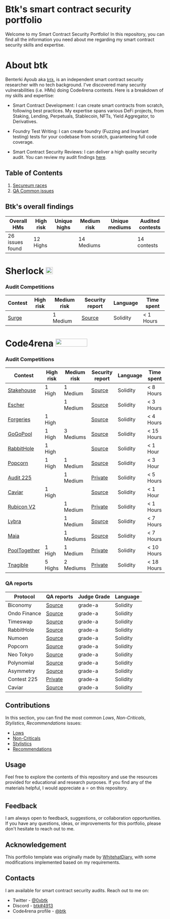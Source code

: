 # Btk's smart contract security portfolio

Welcome to my Smart Contract Security Portfolio! In this repository, you can find all the information you need about me regarding my smart contract security skills and expertise.

# About btk

Benterki Ayoub aka [`btk`](https://code4rena.com/@btk), is an independent smart contract security researcher with no tech background. I've discovered many security vulnerabilities (i.e. HMs) doing Code4rena contests. Here is a breakdown of my skills and expertise:

- Smart Contract Development: I can create smart contracts from scratch, following best practices. My expertise spans various DeFi projects, from Staking, Lending, Perpetuals, Stablecoin, NFTs, Yield Aggregator, to Derivatives.

- Foundry Test Writing: I can create foundry (Fuzzing and Invariant testing) tests for your codebase from scratch, guaranteeing full code coverage.

- Smart Contract Security Reviews: I can deliver a high quality security audit. You can review my audit findings [here](https://github.com/0xbtk/portfolio/tree/main#btks-overall-findings).

## Table of Contents

1. [Secureum races](https://github.com/btkayoub/smart-contract-security-portfolio/tree/main/Secureum%20races)
2. [QA Common issues](https://github.com/btkayoub/portfolio/tree/main/QA-Common-issues)

## Btk's overall findings

| Overall HMs     | High risk | Unique highs | Medium risk | Unique mediums |Audited contests |
|-----------------|-----------|--------------|-------------|----------------|-----------------|
| 26 issues found | 12 Highs  |              | 14 Mediums  |                | 14 contests     |

# Sherlock  <img src="https://audits.sherlock.xyz/_next/static/media/sherlock_logo.dc2b3290.svg" width=22 height=22>

### Audit Competitions

| Contest | High risk | Medium risk | Security report | Language | Time spent |
|---------|-----------|-------------|-----------------|----------|------------|
| [Surge](https://audits.sherlock.xyz/contests/51)|   | 1 Medium | [Source](https://github.com/btkayoub/portfolio/blob/main/Public%20contests/Sherlock/Surge.md)| Solidity | < 1 Hours |

# Code4rena <img src="https://code4rena.com/logos/c4-logo.svg" width=100 height=25>

### Audit Competitions

| Contest | High risk | Medium risk | Security report | Language | Time spent |
|---------|-----------|-------------|-----------------|----------|------------|
| [Stakehouse](https://code4rena.com/contests/2022-11-lsd-network-stakehouse-contest#top)| 1 High   | 1 Medium   |   [Source](https://github.com/btkayoub/portfolio/blob/main/Public%20contests/Code4rena/Stakehouse.md)       | Solidity | < 8 Hours |
| [Escher](https://code4rena.com/contests/2022-12-escher-contest#top)|   | 1 Medium   |   [Source](https://github.com/btkayoub/portfolio/blob/main/Public%20contests/Code4rena/Escher.md)        | Solidity | < 3 Hours |
| [Forgeries](https://code4rena.com/contests/2022-12-forgeries-contest#top)| 1 High   |   |   [Source](https://github.com/btkayoub/portfolio/blob/main/Public%20contests/Code4rena/Forgeries.md)        | Solidity | < 4 Hours |
| [GoGoPool](https://code4rena.com/contests/2022-12-gogopool-contest#top)| 1 High   | 3 Mediums   |   [Source](https://github.com/btkayoub/portfolio/blob/main/Public%20contests/Code4rena/GoGoPool.md)        | Solidity | < 15 Hours |
| [RabbitHole](https://code4rena.com/contests/2023-01-rabbithole-quest-protocol-contest#top)| 1 High   |      |   [Source](https://github.com/btkayoub/portfolio/blob/main/Public%20contests/Code4rena/RabbitHole.md)        | Solidity | < 1 Hour |
| [Popcorn](https://code4rena.com/contests/2023-01-popcorn-contest#top)| 1 High   | 1 Medium   |   [Source](https://github.com/btkayoub/portfolio/blob/main/Public%20contests/Code4rena/Popcorn.md)        | Solidity | < 3 Hour |
| [Audit 225](https://code4rena.com/contests/2023-03-contest-225-contest#top)|  | 1 Medium   |   [Private]()        | Solidity | < 5 Hours |
| [Caviar](https://code4rena.com/contests/2023-04-caviar-private-pools#top)| 1 High   |       |   [Source](https://github.com/btkayoub/portfolio/blob/main/Public%20contests/Code4rena/Caviar.md)        | Solidity | < 1 Hour |
| [Rubicon V2](https://code4rena.com/contests/2023-04-rubicon-v2#top) |     | 1 Medium   |   [Private]()        | Solidity | < 1 Hours |
| [Lybra](https://code4rena.com/contests/2023-06-lybra-finance#top) |       | 1 Medium   |   [Source](https://github.com/0xbtk/portfolio/blob/main/Public%20contests/Code4rena/Lybra.md)        | Solidity | < 7 Hours |
| [Maia](https://code4rena.com/contests/2023-05-maia-dao-ecosystem#top) |    | 1 Mediums   |   [Source](https://github.com/0xbtk/portfolio/blob/main/Public%20contests/Code4rena/Maia.md)        | Solidity | < 7 Hours |
| [PoolTogether](https://code4rena.com/contests/2023-07-pooltogether#top) | 1 High   | 1 Medium   |   [Private]()        | Solidity | < 10 Hours |
| [Tnagible](https://code4rena.com/contests/2023-08-tangible-caviar#top) | 5 Highs   | 2 Mediums   |   [Private]()        | Solidity | < 18 Hours |


### QA reports

| Protocol        | QA reports                                                                                 | Judge Grade | Language |
|-----------------|--------------------------------------------------------------------------------------------|-------------|----------|
| Biconomy        | [Source](https://github.com/code-423n4/2023-01-biconomy-findings/blob/main/data/btk-Q.md)  | grade-a     | Solidity |
| Ondo Finance    | [Source](https://github.com/code-423n4/2023-01-ondo-findings/blob/main/data/btk-Q.md)      | grade-a     | Solidity |
| Timeswap        | [Source](https://github.com/code-423n4/2023-01-timeswap-findings/blob/main/data/btk-Q.md)  | grade-a     | Solidity |
| RabbitHole      | [Source](https://github.com/code-423n4/2023-01-rabbithole-findings/blob/main/data/btk-Q.md)| grade-a     | Solidity |
| Numoen          | [Source](https://github.com/code-423n4/2023-01-numoen-findings/blob/main/data/btk-Q.md)    | grade-a     | Solidity |
| Popcorn         | [Source](https://github.com/code-423n4/2023-01-popcorn-findings/blob/main/data/btk-Q.md)   | grade-a     | Solidity |
| Neo Tokyo       | [Source](https://github.com/code-423n4/2023-03-neotokyo-findings/blob/main/data/btk-Q.md)  | grade-a     | Solidity |
| Polynomial      | [Source](https://github.com/code-423n4/2023-03-polynomial-findings/blob/main/data/btk-Q.md)| grade-a     | Solidity |
| Asymmetry       | [Source](https://github.com/code-423n4/2023-03-asymmetry-findings/blob/main/data/btk-Q.md) | grade-a     | Solidity |
| Contest 225     | [Private]()| grade-a     | Solidity |
| Caviar          | [Source](https://github.com/code-423n4/2023-04-caviar-findings/blob/main/data/btk-Q.md)    | grade-a     | Solidity |

## Contributions

In this section, you can find the most common *Lows*, *Non-Criticals*, *Stylistics*, *Recommendations* issues:

- [Lows](https://github.com/btkayoub/smart-contract-security-portfolio/blob/main/QA-Common-issues/Lows.md)
- [Non-Criticals](https://github.com/btkayoub/smart-contract-security-portfolio/blob/main/QA-Common-issues/Non-Criticals.md)
- [Stylistics](https://github.com/btkayoub/smart-contract-security-portfolio/blob/main/QA-Common-issues/Stylistics.md)
- [Recommendations](https://github.com/btkayoub/smart-contract-security-portfolio/blob/main/QA-Common-issues/Recommendations.md)

## Usage

Feel free to explore the contents of this repository and use the resources provided for educational and research purposes. If you find any of the materials helpful, I would appreciate a ⭐️ on this repository.

## Feedback

I am always open to feedback, suggestions, or collaboration opportunities. If you have any questions, ideas, or improvements for this portfolio, please don't hesitate to reach out to me.

## Acknowledgement

This portfolio template was originally made by [WhitehatDiary](https://twitter.com/WhitehatDiary), with some modifications implemented based on my requirements.

## Contacts

I am available for smart contract security audits. Reach out to me on:

- Twitter - [@0xbtk](https://twitter.com/0xbtk)
- Discord - [btk#4913](https://discordapp.com/users/731221006101905519)
- Code4rena profile - [@btk](https://code4rena.com/@btk)
